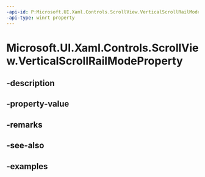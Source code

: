 ```yaml
---
-api-id: P:Microsoft.UI.Xaml.Controls.ScrollView.VerticalScrollRailModeProperty
-api-type: winrt property
---
```


# Microsoft.UI.Xaml.Controls.ScrollView.VerticalScrollRailModeProperty

<!--
public static Windows.UI.Xaml.DependencyProperty VerticalScrollRailModeProperty { get; }
-->


## -description

## -property-value

## -remarks

## -see-also

## -examples


